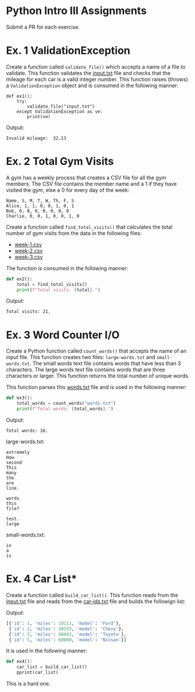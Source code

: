 # Python Intro III Assignments
Submit a PR for each exercise.

# Ex. 1 ValidationException
Create a function called `validate_file()` which accepts a name of a file to validate.  This function validates the
[input.txt](./input.txt) file and checks that the mileage for each car is a valid integer number.  This function
raises (throws) a `ValidationException` object and is consumed in the following manner:

```
def ex1():
    try:
        validate_file("input.txt")
    except ValidationException as ve:
        print(ve)
```

Output:
```
Invalid mileage:  32.13
```



# Ex. 2 Total Gym Visits
A gym has a weekly process that creates a CSV file for all the gym members.  The CSV file contains the member name and a
1 if they have visited the gym, else a 0 for every day of the week:

```
Name, S, M, T, W, Th, F, S
Alice, 1, 1, 0, 0, 1, 0, 1
Bob, 0, 0, 0, 0, 0, 0, 0
Charlie, 0, 0, 1, 0, 0, 1, 0
```

Create a function called `find_total_visits()` that calculates the total number of gym visits from the data in the following files:
- [week-1.csv](week-1.csv)
- [week-2.csv](week-2.csv)
- [week-3.csv](week-3.csv)

The function is consumed in the following manner:

```python
def ex2():
    total = find_total_visits()
    print(f"Total visits: {total}.")
```

Output:
```
Total visits: 21.
```

# Ex. 3 Word Counter I/O
Create a Python function called `count_words()` that accepts the name of an input file.  This function creates two files:
`large-words.txt` and `small-words.txt`.  The small words text file contains words that have less than 3 characters.  The 
large words text file contains words that are three characters or larger.  This function returns the total number of 
unique words. 

This function parses this [words.txt](./words.txt) file and is used in the following manner:

```python
def ex3():
    total_words = count_words("words.txt")
    print(f"Total words: {total_words}.")
```

Output:
```
Total words: 16.
```

large-words.txt:
```
extremely
How
second
This
many
the
are
line.

words
this
file?

test.
large
```

small-words.txt:
```
in
a
is
```

# Ex. 4 Car List*
Create a function called `build_car_list()`.  This function reads from the [input.txt](./input.txt) file and reads from the
[car-ids.txt](./car-ids.txt) file and builds the followign list:

Output:
```python
[{'id': 1, 'miles': 10111, 'model': 'Ford'},
 {'id': 2, 'miles': 30333, 'model': 'Chevy'},
 {'id': 3, 'miles': 40443, 'model': 'Toyota'},
 {'id': 5, 'miles': 60000, 'model': 'Nissan'}]
```

It is used in the following manner:

```python
def ex4():
    car_list = build_car_list()
    pprint(car_list)
```

This is a hard one.






